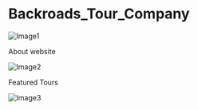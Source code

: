 # Backroads_Tour_Company
![Image1](https://user-images.githubusercontent.com/66171852/131687902-65c8375f-3b37-4891-8436-64451d4af2d7.jpg)

About website

![Image2](https://user-images.githubusercontent.com/66171852/131687962-b9b1b2c3-a3ec-437f-8e83-b2bee0961d50.jpg)

Featured Tours

![Image3](https://user-images.githubusercontent.com/66171852/131687984-46c98b75-6f5e-4e15-8836-4d64243d978c.jpg)
